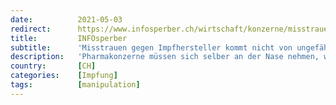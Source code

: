 ```yaml
---
date:          2021-05-03
redirect:      https://www.infosperber.ch/wirtschaft/konzerne/misstrauen-gegen-impfhersteller-kommt-nicht-von-ungefaehr/
title:         INFOsperber
subtitle:      'Misstrauen gegen Impfhersteller kommt nicht von ungefähr'
description:   'Pharmakonzerne müssen sich selber an der Nase nehmen, wenn man ihnen unterschiebt, Arzneimittelstudien zurechtzubiegen.'
country:       [CH]
categories:    [Impfung]
tags:          [manipulation]
---
```

